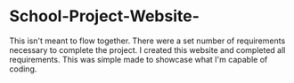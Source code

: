 # School-Project-Website-
This isn't meant to flow together. There were a set number of requirements necessary to complete the project. I created this website and completed all requirements. This was simple made to showcase what I'm capable of coding.
